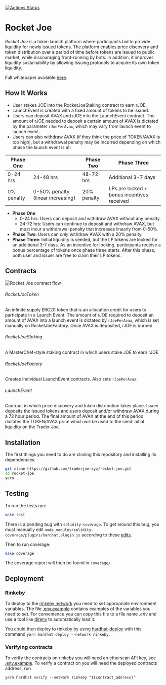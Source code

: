 [![Actions Status](https://github.com/traderjoe-xyz/rocket-joe/workflows/test/badge.svg?branch=tmp-branch-fail-ci)](https://github.com/traderjoe-xyz/rocket-joe/actions)

# Rocket Joe

_Rocket Joe_ is a token launch platform where participants bid to provide liquidity for newly issued tokens. The platform enables price discovery and token distribution over a period of time before tokens are issued to public market, while discouraging front-running by bots. In addition, it improves liquidity sustainability by allowing issuing protocols to acquire its own token liquidity.

Full whitepaper available [here](https://github.com/traderjoe-xyz/research/blob/main/RocketJoe_Launch_Platform_for_Bootstrapping_Protocol-Owned_Liquidity.pdf).

## How It Works

- User stakes JOE into the RocketJoeStaking contract to earn rJOE.
- LaunchEvent is created with a fixed amount of tokens to be issued.
- Users can deposit AVAX and rJOE into the LaunchEvent contract. The amount of rJOE needed to deposit a certain amount of AVAX is dictated by the parameter `rJoePerAvax`, which may vary from launch event to launch event.
- Users can also withdraw AVAX (if they think the price of TOKEN/AVAX is too high), but a withdrawal penalty may be incurred depending on which phase the launch event is at:

| Phase One  |                                   | Phase Two   | Phase Three                                |
| ---------- | --------------------------------- | ----------- | ------------------------------------------ |
| 0-24 hrs   | 24-48 hrs                         | 48-72 hrs   | Additional 3-7 days                        |
| 0% penalty | 0-50% penalty (linear increasing) | 20% penalty | LPs are locked + bonus incentives received |

- **Phase One**:
  - 0-24 hrs: Users can deposit and withdraw AVAX without any penalty.
  - 24-72 hrs: Users can continue to deposit and withdraw AVAX, but must incur a withdrawal penalty that increases linearly from 0-50%.
- **Phase Two**: Users can _only_ withdraw AVAX with a 20% penalty.
- **Phase Three**: Initial liquidity is seeded, but the LP tokens are locked for an additional 3-7 days. As an incentive for locking, participants receive a bonus percentage of tokens once phase three starts. After this phase, both user and issuer are free to claim their LP tokens.

## Contracts

![Rocket Joe contract flow](assets/Rocket_Joe.jpeg)

###### RocketJoeToken

An infinite supply ERC20 token that is an allocation credit for users to participate in a Launch Event. The amount of rJOE required to deposit an amount of AVAX into a launch event is dictated by `rJoePerAvax`, which is set manually on RocketJoeFactory. Once AVAX is deposited, rJOE is burned.

###### RocketJoeStaking

A MasterChef-style staking contract in which users stake JOE to earn rJOE.

###### RocketJoeFactory

Creates individual LaunchEvent contracts. Also sets `rJoePerAvax`.

###### LaunchEvent

Contract in which price discovery and token distribution takes place. Issuer deposits the issued tokens and users deposit and/or withdraw AVAX during a 72 hour period. The final amount of AVAX at the end of this period dictates the TOKEN/AVAX price which will be used to the seed initial liquidity on the Trader Joe.

## Installation

The first things you need to do are cloning this repository and installing its
dependencies:

```sh
git clone https://github.com/traderjoe-xyz/rocket-joe.git
cd rocket-joe
yarn
```

## Testing

To run the tests run:

```sh
make test
```

There is a pending bug with `solidity-coverage`. To get around this bug, you must manually edit `node_modules/solidity-coverage/plugins/hardhat.plugin.js` according to these [edits](https://github.com/sc-forks/solidity-coverage/pull/667/files).

Then to run coverage:

```sh
make coverage
```

The coverage report will then be found in `coverage/`.

## Deployment

### Rinkeby

To deploy to the [rinkeby network](https://www.rinkeby.io/) you need to set appropriate environment variables. The file [.env.example](.env.example) contains examples of the variables you need to set. For convenience you can copy this file to a file name _.env_ and use a tool like [direnv](https://direnv.net/) to automatically load it.

You could then deploy to rinkeby by using [hardhat-deploy](https://github.com/wighawag/hardhat-deploy) with this command `yarn hardhat deploy --network rinkeby`.

### Verifying contracts

To verify the contracts on rinkeby you will need an etherscan API key, see [.env.example](.env.example). To verify a contract on you will need the deployed contracts address, run
```
yarn hardhat verify --network rinkeby "${contract_address}"
```
